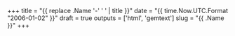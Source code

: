 +++
title = "{{ replace .Name '-' ' ' | title }}"
date = "{{ time.Now.UTC.Format "2006-01-02" }}"
draft = true
outputs = ['html', 'gemtext']
slug = "{{ .Name }}"
+++


